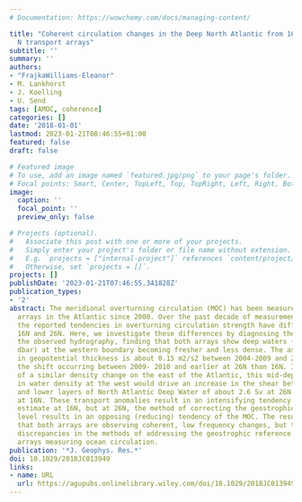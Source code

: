 ```yaml
---
# Documentation: https://wowchemy.com/docs/managing-content/

title: "Coherent circulation changes in the Deep North Atlantic from 16\x0EN and 26\x0E\
  N transport arrays"
subtitle: ''
summary: ''
authors:
- "FrajkaWilliams-Eleanor"
- M. Lankhorst
- J. Koelling
- U. Send
tags: [AMOC, coherence]
categories: []
date: '2018-01-01'
lastmod: 2023-01-21T08:46:55+01:00
featured: false
draft: false

# Featured image
# To use, add an image named `featured.jpg/png` to your page's folder.
# Focal points: Smart, Center, TopLeft, Top, TopRight, Left, Right, BottomLeft, Bottom, BottomRight.
image:
  caption: ''
  focal_point: ''
  preview_only: false

# Projects (optional).
#   Associate this post with one or more of your projects.
#   Simply enter your project's folder or file name without extension.
#   E.g. `projects = ["internal-project"]` references `content/project/deep-learning/index.md`.
#   Otherwise, set `projects = []`.
projects: []
publishDate: '2023-01-21T07:46:55.341828Z'
publication_types:
- '2'
abstract: The meridional overturning circulation (MOC) has been measured by boundary
  arrays in the Atlantic since 2000. Over the past decade of measurements, however,
  the reported tendencies in overturning circulation strength have differed between
  16N and 26N. Here, we investigate these differences by diagnosing their origin in
  the observed hydrography, finding that both arrays show deep waters (below 1100
  dbar) at the western boundary becoming fresher and less dense. The associated change
  in geopotential thickness is about 0.15 m2/s2 between 2004-2009 and 2010-2014, with
  the shift occurring between 2009- 2010 and earlier at 26N than 16N. In the absence
  of a similar density change on the east of the Atlantic, this mid-depth reduction
  in water density at the west would drive an increase in the shear between the upper
  and lower layers of North Atlantic Deep Water of about 2.6 Sv at 26N and 3.9 Sv
  at 16N. These transport anomalies result in an intensifying tendency in the MOC
  estimate at 16N, but at 26N, the method of correcting the geostrophic reference
  level results in an opposing (reducing) tendency of the MOC. The results indicate
  that both arrays are observing coherent, low frequency changes, but that there remain
  discrepancies in the methods of addressing the geostrophic reference level for boundary
  arrays measuring ocean circulation.
publication: '*J. Geophys. Res.*'
doi: 10.1029/2018JC013949
links:
- name: URL
  url: https://agupubs.onlinelibrary.wiley.com/doi/10.1029/2018JC013949
---
```

